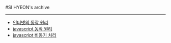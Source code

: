 #SI HYEON's archive

<hr>

- [인터넷의 동작 원리](./Archive/Internet/인터넷의_동작원리.md)
- [javascript 동작 원리](./Archive/js/js_동작원리.md)
- [javascript 비동기 처리](./Archive/js/CallBack.md)
